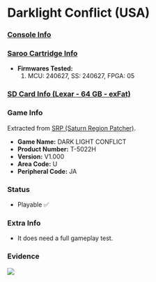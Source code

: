 # Darklight Conflict (USA)

### [Console Info](../../../../../Info/Consoles/VA13/README.md)

### [Saroo Cartridge Info](../../../../../Info/Cartridges/RetroGameParadiseStore/1.32F/README.md)

- <b>Firmwares Tested:</b>
  1. MCU: 240627, SS: 240627, FPGA: 05

### [SD Card Info (Lexar - 64 GB - exFat)](../../../../../Info/SdCards/Lexar/64GB/exfat/README.md)

### Game Info

Extracted from [SRP (Saturn Region Patcher)](https://segaxtreme.net/resources/saturn-region-patcher.81/download).

- <b>Game Name:</b> DARK LIGHT CONFLICT
- <b>Product Number:</b> T-5022H
- <b>Version:</b> V1.000
- <b>Area Code:</b> U
- <b>Peripheral Code:</b> JA

### Status

- Playable :white_check_mark:

### Extra Info

- It does need a full gameplay test.

### Evidence

[![](https://img.youtube.com/vi/SaOGi9XNafc/0.jpg)](https://www.youtube.com/watch?v=SaOGi9XNafc)
